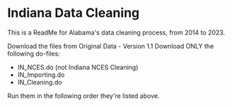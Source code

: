 
# Indiana Data Cleaning

This is a ReadMe for Alabama's data cleaning process, from 2014 to 2023.

Download the files from Original Data - Version 1.1
Download ONLY the following do-files:

- IN_NCES.do (not Indiana NCES Cleaning)
- IN_Importing.do
- IN_Cleaning.do

Run them in the following order they're listed above.